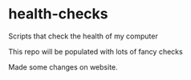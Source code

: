 # health-checks
Scripts that check the health of my computer

This repo will be populated with lots of fancy checks

Made some changes on website.
